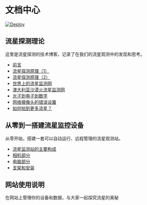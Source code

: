# 文档中心

[![Deploy](https://github.com/quan787/blog_meteoroid_fit/actions/workflows/deploy.yml/badge.svg)](https://github.com/quan787/blog_meteoroid_fit/actions/workflows/deploy.yml)

## 流星探测理论

这里是流星探测的技术博客，记录了在我们的流星观测中的发现和思考。

- [前言](meteor/motivation)
- [流星探测原理（1）](meteor/concepts)
- [流星探测原理（2）](meteor/concepts2)
- [世界上的流星监测网](meteor/networks)
- [澳大利亚沙漠火流星监测网](meteor/DFN.md)
- [光子到电子到数字](/meteor/photon_to_digit)
- [网络摄像头的错误设置](/meteor/wrong_settings)
- [如何拍到更多流星？](/meteor/camera)

## 从零到一搭建流星监控设备

从零开始，搭建一套可以自动运行、远程管理的流星观测站。

- [流星监测站的主要构成](hardware/howto)
- [相机部分](hardware/camera)
- [电脑部分](hardware/computer)
- [支架和安装](hardware/casing)

## 网站使用说明

在网站上管理你的设备和数据，与大家一起探究流星的奥秘

